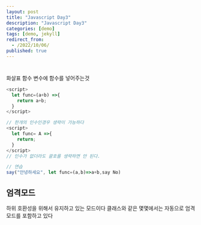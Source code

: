 ```yaml
---
layout: post
title: "Javascript Day3"
description: "Javascript Day3"
categories: [demo]
tags: [demo, jekyll]
redirect_from:
  - /2022/10/06/
published: true
---
```


# 
화살표 함수
변수에 함수를 넣어주는것
~~~javascript
<script>
  let func=(a+b) =>{
    return a+b;
  }
</script>

// 한개의 인수인경우 생략이 가능하다
<script>
  let func= A =>{
    return;
  }
</script>
// 인수가 없더라도 괄호를 생략하면 안 된다.

// 연습
say("안녕하세요", let func=(a,b)=>a+b,say No)
~~~


## 엄격모드
하위 호환성을 위해서 유지하고 있는 모드이다 클래스와 같은 몇몇에서는 자동으로 엄격모드를 포함하고 있다

~~~ javascript

~~~